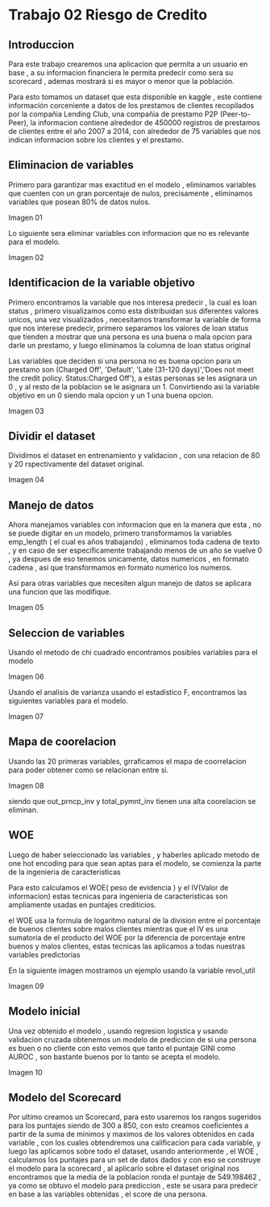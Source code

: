 # Trabajo 02 Riesgo de Credito
 
## Introduccion
Para este trabajo crearemos una aplicacion que permita a un usuario en base , a su informacion financiera le permita predecir como sera su scorecard , ademas mostrará si es mayor o menor que la población.
 
Para esto tomamos un dataset que esta disponible en kaggle , este contiene información corceniente a datos de los prestamos de clientes recopilados por la compañia Lending Club, una compañia de prestamo P2P (Peer-to-Peer), la informacion contiene alrededor de 450000 registros de prestamos de clientes entre el año 2007 a 2014, con alrededor de 75 variables que nos indican informacion sobre los clientes y el prestamo.
 
## Eliminacion de variables
 
Primero para garantizar mas exactitud en el modelo , eliminamos variables que cuenten con un gran porcentaje de nulos, precisamente , eliminamos variables que posean 80% de datos nulos.
 
Imagen 01
 
Lo siguiente sera eliminar variables con informacion que no es relevante para el modelo.
 
Imagen 02
 
## Identificacion de la variable objetivo
 
Primero encontramos la variable que nos interesa predecir , la cual es loan status , primero visualizamos como esta distribuidan sus diferentes valores unicos, una vez visualizados , necesitamos transformar la variable de forma que nos interese predecir, primero separamos los valores de loan status que tienden a mostrar que una persona es una buena o mala opcion para darle un prestamo, y luego eliminamos la columna de loan status original
 
Las variables que deciden si una persona no es buena opcion para un prestamo son (Charged Off', 'Default', 'Late (31-120 days)','Does not meet the credit policy. Status:Charged Off'), a estas personas se les asignara un 0 , y al resto de la poblacion se le asignara un 1. Convirtiendo asi la variable objetivo en un 0 siendo mala opcion y un 1 una buena opcion.
 
Imagen 03
 
## Dividir el dataset
Dividimos el dataset en entrenamiento y validacion , con una relacion de 80 y 20 rspectivamente del dataset original.
 
Imagen 04
 
## Manejo de datos
Ahora manejamos variables con informacion que en la manera que esta , no se puede digitar en un modelo, primero transformamos la variables emp_length ( el cual es años trabajando) , eliminamos toda cadena de texto , y en caso de ser especificamente trabajando menos de un año se vuelve 0 , ya despues de eso tenemos unicamente, datos numericos , en formato cadena , asi que transformamos en formato numerico los numeros.
 
Asi para otras variables que necesiten algun manejo de datos se aplicara una funcion que las modifique.
 
Imagen 05
 
## Seleccion de variables
Usando el metodo de chi cuadrado encontramos posibles variables para el modelo
 
Imagen 06
 
Usando el analisis de varianza usando el estadistico F, encontramos las siguientes variables para el modelo.
 
Imagen 07
 
## Mapa de coorelacion
 
Usando las 20 primeras variables, grraficamos el mapa de coorrelacion para poder obtener como se relacionan entre si.
 
Imagen 08
 
siendo que out_prncp_inv y total_pymnt_inv tienen una alta coorelacion se eliminan.
 
## WOE
Luego de haber seleccionado las variables , y haberles aplicado metodo de one hot encoding para que sean aptas para el modelo, se comienza la parte de la ingenieria de caracteristicas
 
Para esto calculamos el WOE( peso de evidencia ) y el IV(Valor de informacion) estas tecnicas para ingenieria de caracteristicas son ampliamente usadas en puntajes crediticios.
 
el WOE usa la formula de logaritmo natural de la division entre el porcentaje de buenos clientes sobre malos clientes mientras que el IV es una sumatoria de el producto del WOE por la diferencia de porcentaje entre buenos y malos clientes, estas tecnicas las aplicamos a todas nuestras variables predictorias
 
En la siguiente imagen mostramos un ejemplo usando la variable revol_util
 
Imagen 09
 
## Modelo inicial
Una vez obtenido el modelo  , usando regresion logistica y usando validacion cruzada obtenemos un modelo de prediccion de si una persona es buen o no cliente
con esto vemos que tanto el puntaje GINI como AUROC , son bastante buenos por lo tanto se acepta el modelo.
 
Imagen 10
 
## Modelo del Scorecard
 
Por ultimo creamos un Scorecard, para esto usaremos los rangos sugeridos para los puntajes siendo de 300 a 850, con esto creamos coeficientes a partir de la suma de minimos y maximos de los valores obtenidos en cada variable , con los cuales obtendremos una calificacion para cada variable, y luego las aplicamos sobre todo el dataset, usando anteriormente , el WOE , calculamos los puntajes para un set de datos dados y con eso se construye el modelo para la scorecard , al aplicarlo sobre el dataset original nos encontramos que la media de la poblacion ronda el puntaje de 549.198462 , ya como se obtuvo el modelo para prediccion , este se usara para predecir en base a las variables obtenidas , el score de una persona.
